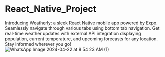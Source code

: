 # React_Native_Project
Introducing Weatherly: a sleek React Native mobile app powered by Expo. Seamlessly navigate through various tabs using bottom tab navigation. Get real-time weather updates with external API integration displaying population, current temperature, and upcoming forecasts for any location. Stay informed wherever you go!
![WhatsApp Image 2024-04-22 at 8 54 23 AM (1)](https://github.com/Moulikmnit/React_Native_Project/assets/107049594/ed5b1fd5-8dbd-4e96-8b78-c9e04589f04b)

